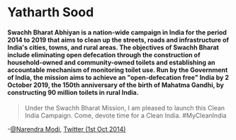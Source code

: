 # Yatharth Sood

#### Swachh Bharat Abhiyan is a nation-wide campaign in India for the period 2014 to 2019 that aims to clean up the streets, roads and infrastructure of India's cities, towns, and rural areas. The objectives of Swachh Bharat include eliminating open defecation through the construction of household-owned and community-owned toilets and establishing an accountable mechanism of monitoring toilet use. Run by the Government of India, the mission aims to achieve an "open-defecation free" India by 2 October 2019, the 150th anniversary of the birth of Mahatma Gandhi, by constructing 90 million toilets in rural India.

>Under the Swachh Bharat Mission, I am pleased to launch this Clean India Campaign. Come, devote time for a Clean India. #MyCleanIndia

-[@Narendra Modi](https://twitter.com/narendramodi), [Twitter (1st Oct 2014)](https://twitter.com/narendramodi/status/517566510106017794)
